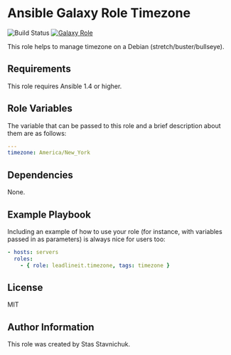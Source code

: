 # Ansible Galaxy Role Timezone

![Build Status](https://github.com/leadlineit/ansible-role-timezone/actions/workflows/ansible-galaxy-ci.yml/badge.svg)
[![Galaxy Role](https://img.shields.io/badge/Ansible--Galaxy-leadlineit.timezone-blue.svg?logo=ansible&logoColor=white)](https://galaxy.ansible.com/leadlineit/timezone/)

This role helps to manage timezone on a Debian (stretch/buster/bullseye).

Requirements
------------

This role requires Ansible 1.4 or higher.

Role Variables
--------------

The variable that can be passed to this role and a brief description about them are as follows:

```yaml
---
timezone: America/New_York
```

Dependencies
------------

None.

Example Playbook
----------------

Including an example of how to use your role (for instance, with variables passed in as parameters) is always nice for users too:

```yaml
- hosts: servers
  roles:
    - { role: leadlineit.timezone, tags: timezone }
```

License
-------

MIT

Author Information
------------------

This role was created by Stas Stavnichuk.
